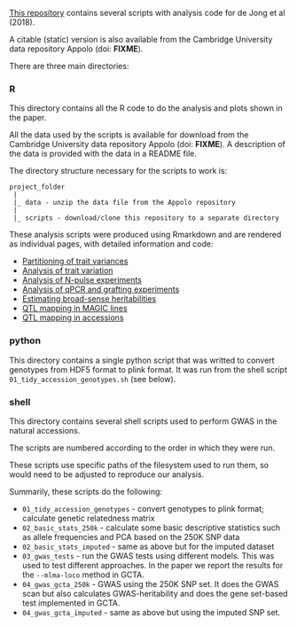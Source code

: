 
[This repository](https://github.com/tavareshugo/publication_deJong2018_Nplasticity) 
contains several scripts with analysis code for de Jong et al (2018).

A citable (static) version is also available from the Cambridge University data 
repository Appolo (doi: **FIXME**).

There are three main directories:

### R

This directory contains all the R code to do the analysis and plots shown in the 
paper. 

All the data used by the scripts is available for download from the Cambridge 
University data repository Appolo (doi: **FIXME**). 
A description of the data is provided with the data in a README file.

The directory structure necessary for the scripts to work is:

```
project_folder
 |
 |_ data - unzip the data file from the Appolo repository
 |
 |_ scripts - download/clone this repository to a separate directory
```

These analysis scripts were produced using Rmarkdown and are rendered as individual 
pages, with detailed information and code:

* [Partitioning of trait variances](01_variance_partitioning.html)
* [Analysis of trait variation](02_analysis_of_variation.html)
* [Analysis of N-pulse experiments](03_pulse_analysis.html)
* [Analysis of qPCR and grafting experiments](04_qpcr_graft_analysis.html)
* [Estimating broad-sense heritabilities](05_estimating_heritabilities.html)
* [QTL mapping in MAGIC lines](06_qtl_mapping.html)
* [QTL mapping in accessions](07_accession_gwas.html)


### python


This directory contains a single python script that was writted to convert 
genotypes from HDF5 format to plink format. It was run from the shell script 
`01_tidy_accession_genotypes.sh` (see below).

### shell

This directory contains several shell scripts used to perform GWAS in the 
natural accessions. 

The scripts are numbered according to the order in which they were run. 

These scripts use specific paths of the filesystem used to run them, so would 
need to be adjusted to reproduce our analysis. 

Summarily, these scripts do the following:

* `01_tidy_accession_genotypes` - convert genotypes to plink format; calculate 
genetic relatedness matrix
* `02_basic_stats_250k` - calculate some basic descriptive statistics such as 
allele frequencies and PCA based on the 250K SNP data
* `02_basic_stats_imputed` - same as above but for the imputed dataset
* `03_gwas_tests` - run the GWAS tests using different models. This was used to 
test different approaches. In the paper we report the results for the 
`--mlma-loco` method in GCTA.
* `04_gwas_gcta_250k` - GWAS using the 250K SNP set. It does the GWAS scan but also 
calculates GWAS-heritability and does the gene set-based test implemented in GCTA.
* `04_gwas_gcta_imputed` - same as above but using the imputed SNP set.
